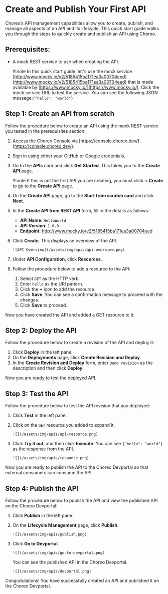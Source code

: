 # Create and Publish Your First API

Choreo’s API management capabilities allow you to create, publish, and manage all aspects of an API and its lifecycle.
This quick start guide walks you through the steps to quickly create and publish an API using Choreo. 

## Prerequisites:
- A mock REST service to use when creating the API. 
    
    !!!note
        In this quick start guide, let's use the mock service [http://www.mocky.io/v2/5185415ba171ea3a00704eed](http://www.mocky.io/v2/5185415ba171ea3a00704eed) that is made available by [https://www.mocky.io/](https://www.mocky.io/). Click the mock service URL to test the service. You can see the following JSON message:`{"hello": "world"}`
 
## Step 1: Create an API from scratch
Follow the procedure below to create an API using the mock REST service you tested in the prerequisites section:

1. Access the Choreo Console via [https://console.choreo.dev/](https://console.choreo.dev/).
2. Sign in using either your GitHub or Google credentials.
3. Go to the **APIs** card and click **Get Started**. This takes you to the **Create API** page. 
    
    !!!note
        If this is not the first API you are creating, you must click **+ Create** to go to the **Create API** page.

4. On the **Create API** page, go to the **Start from scratch card** and click **Next**.
5. In the **Create API from REST API** form, fill in the details as follows:
    - **API Name**: `HelloWorld`
    - **API Version**: `1.0.0`
    - **Endpoint**: http://www.mocky.io/v2/5185415ba171ea3a00704eed
6. Click **Create**. This displays an overview of the API.

       ![API Overview](/assets/img/apis/api-overview.png)
       
7. Under **API Configuration**, click **Resources**.
8. Follow the procedure below to add a resource to the API:
    1. Select `GET` as the HTTP verb.
    2. Enter `hello` as the URI pattern.
    3. Click the **+** icon to add the resource.
    4. Click **Save**. You can see a confirmation message to proceed with the changes.
    5. Click **Save** to proceed.

Now you have created the API and added a GET resource to it.

## Step 2: Deploy the API
Follow the procedure below to create a revision of the API and deploy it:

1. Click **Deploy** in the left pane.
2. On the **Deployments** page, click **Create Revision and Deploy**.
3. In the **Create Revision and Deploy** form, enter `Demo revision` as the description and then click **Deploy**.

Now you are ready to test the deployed API.

## Step 3: Test the API
Follow the procedure below to test the API revision that you deployed:

1. Click **Test** in the left pane.
2. Click on the `GET` resource you added to expand it.

       ![](/assets/img/apis/api-resource.png)

3. Click **Try it out**, and then click **Execute**. You can see `{"hello": "world"}` as the response from the API.

       ![](/assets/img/apis/response.png)

Now you are ready to publish the API to the Choreo Devportal so that external consumers can consume the API.

## Step 4: Publish the API
Follow the procedure below to publish the API and view the published API on the Choreo Devportal:

1. Click **Publish** in the left pane.
2. On the **Lifecycle Management** page, click **Publish**.

       ![](/assets/img/apis/publish.png)

3. Click **Go to Devportal**.

       ![](/assets/img/apis/go-to-devportal.png)

     You can see the published API in the Choreo Devportal.

       ![](/assets/img/apis/devportal.png)

Congratulations! You have successfully created an API and published it on the Choreo Devportal.
